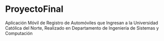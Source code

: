 # ProyectoFinal
Aplicación Móvil de Registro de Automóviles que Ingresan a la Universidad Católica del Norte, Realizado en Departamento de Ingeniería de Sistemas y Computación 
